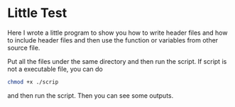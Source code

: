 # Little Test

Here I wrote a little program to show you how to write header files and how to include header files and then use the function or variables from other source file.

Put all the files under the same directory and then run the script. If script is not a executable file, you can do

```sh
chmod +x ./scrip
```

and then run the script. Then you can see some outputs.

